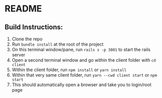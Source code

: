 # README

## Build Instructions:
1) Clone the repo
2) Run `bundle install` at the root of the project
3) On this terminal window/pane, run `rails s -p 3001` to start the rails server
4) Open a second terminal window and go within the client folder with `cd client`
5) Within the client folder, run `npm install` or `yarn install`
6) Within that very same client folder, run `yarn --cwd client start` or `npm start`
7) This should automatically open a browser and take you to login/root page

